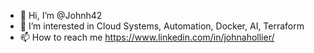 - 👋 Hi, I’m @Johnh42
- 👀 I’m interested in Cloud Systems, Automation, Docker, AI, Terraform
- 📫 How to reach me https://www.linkedin.com/in/johnahollier/

<!---
Johnh42/Johnh42 is a ✨ special ✨ repository because its `README.md` (this file) appears on your GitHub profile.
You can click the Preview link to take a look at your changes.
--->
